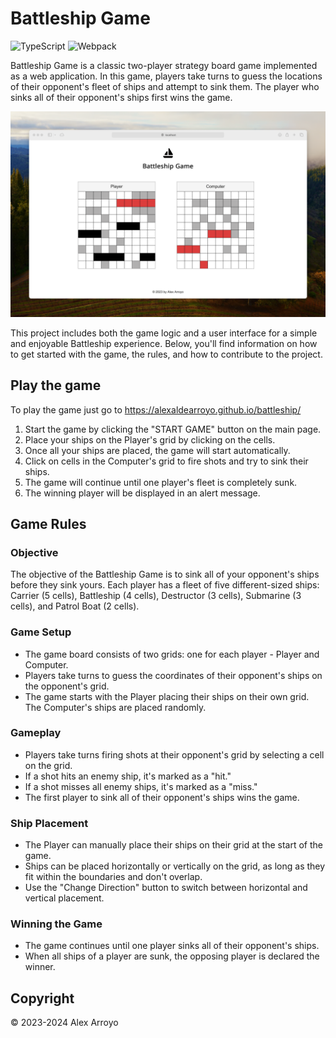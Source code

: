 # Battleship Game

![TypeScript](https://img.shields.io/badge/TypeScript-blue?style=flat&logo=typescript)
![Webpack](https://img.shields.io/badge/Webpack-blue?style=flat&logo=webpack)


Battleship Game is a classic two-player strategy board game implemented as a web application. In this game, players take turns to guess the locations of their opponent's fleet of ships and attempt to sink them. The player who sinks all of their opponent's ships first wins the game.

![Screenshot](resources/screenshot.png)

This project includes both the game logic and a user interface for a simple and enjoyable Battleship experience. Below, you'll find information on how to get started with the game, the rules, and how to contribute to the project.


## Play the game

To play the game just go to https://alexaldearroyo.github.io/battleship/

1. Start the game by clicking the "START GAME" button on the main page.
2. Place your ships on the Player's grid by clicking on the cells.
3. Once all your ships are placed, the game will start automatically.
4. Click on cells in the Computer's grid to fire shots and try to sink their ships.
5. The game will continue until one player's fleet is completely sunk.
6. The winning player will be displayed in an alert message.

## Game Rules

### Objective

The objective of the Battleship Game is to sink all of your opponent's ships before they sink yours. Each player has a fleet of five different-sized ships: Carrier (5 cells), Battleship (4 cells), Destructor (3 cells), Submarine (3 cells), and Patrol Boat (2 cells).

### Game Setup

- The game board consists of two grids: one for each player - Player and Computer.
- Players take turns to guess the coordinates of their opponent's ships on the opponent's grid.
- The game starts with the Player placing their ships on their own grid. The Computer's ships are placed randomly.

### Gameplay

- Players take turns firing shots at their opponent's grid by selecting a cell on the grid.
- If a shot hits an enemy ship, it's marked as a "hit."
- If a shot misses all enemy ships, it's marked as a "miss."
- The first player to sink all of their opponent's ships wins the game.

### Ship Placement

- The Player can manually place their ships on their grid at the start of the game.
- Ships can be placed horizontally or vertically on the grid, as long as they fit within the boundaries and don't overlap.
- Use the "Change Direction" button to switch between horizontal and vertical placement.

### Winning the Game

- The game continues until one player sinks all of their opponent's ships.
- When all ships of a player are sunk, the opposing player is declared the winner.

## Copyright

© 2023-2024 Alex Arroyo